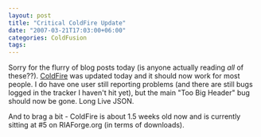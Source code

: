 ```yaml
---
layout: post
title: "Critical ColdFire Update"
date: "2007-03-21T17:03:00+06:00"
categories: ColdFusion 
tags: 
---
```


Sorry for the flurry of blog posts today (is anyone actually reading <i>all</i> of these??). <a href="http://coldfire.riaforge.org">ColdFire</a> was updated today and it should now work for most people. I do have one user still reporting problems (and there are still bugs logged in the tracker I haven't hit yet), but the main "Too Big Header" bug should now be gone. Long Live JSON.

And to brag a bit - ColdFire is about 1.5 weeks old now and is currently sitting at #5 on RIAForge.org (in terms of downloads).
